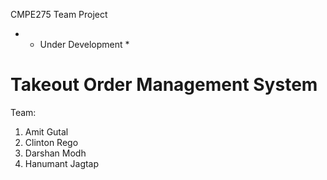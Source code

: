 CMPE275 Team Project

* * Under Development *

Takeout Order Management System
===============================

Team:
1. Amit Gutal
2. Clinton Rego
2. Darshan Modh
3. Hanumant Jagtap
